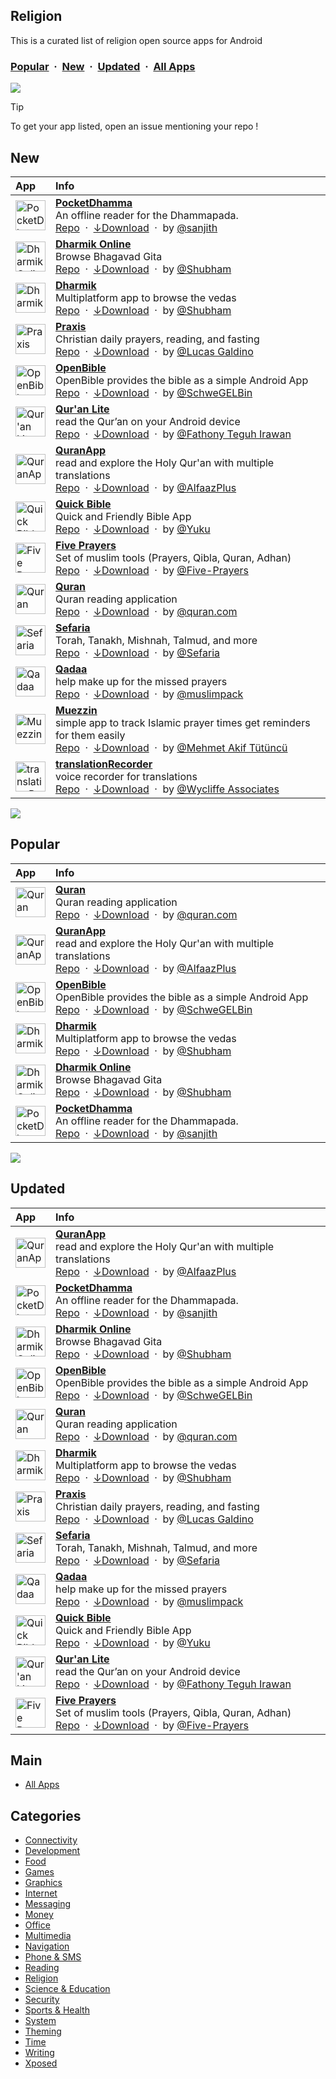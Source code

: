 ## Religion
This is a curated list of religion open source apps for Android

### [Popular](#popular) &nbsp;&middot;&nbsp; [New](#new) &nbsp;&middot;&nbsp; [Updated](#updated) &nbsp;&middot;&nbsp; [All Apps](https://github.com/mobilenetworkltd/openapk)

![](https://i.imgur.com/waxVImv.png)

> [!TIP]
> To get your app listed, open an issue mentioning your repo !



## New

| App | Info |
| :--- | :--- |
| <a href="https://www.openapk.net/pocketdhamma/com.s4nj1th.pocket_dhamma/"><img src="https://www.openapk.net/images/icons/pocketdhamma-apk-for-android.png" height="48" width="48" alt="PocketDhamma"></a> | <a href="https://www.openapk.net/pocketdhamma/com.s4nj1th.pocket_dhamma/"><b>PocketDhamma</b></a><br/>An offline reader for the Dhammapada.<br/><a href="https://github.com/s4nj1th/pocket-dhamma">Repo</a> &nbsp;&middot;&nbsp; <a href="https://www.openapk.net/pocketdhamma/com.s4nj1th.pocket_dhamma/apk/download">↓Download</a> &nbsp;&middot;&nbsp; by <a href="https://github.com/s4nj1th">@sanjith</a>|
| <a href="https://www.openapk.net/dharmik-online/com.shub39.dharmik.online/"><img src="https://www.openapk.net/images/icons/dharmik-online-apk-for-android.png" height="48" width="48" alt="Dharmik Online"></a> | <a href="https://www.openapk.net/dharmik-online/com.shub39.dharmik.online/"><b>Dharmik Online</b></a><br/>Browse Bhagavad Gita<br/><a href="https://github.com/shub39/Dharmik">Repo</a> &nbsp;&middot;&nbsp; <a href="https://www.openapk.net/dharmik-online/com.shub39.dharmik.online/apk/download">↓Download</a> &nbsp;&middot;&nbsp; by <a href="https://github.com/shub39">@Shubham</a>|
| <a href="https://www.openapk.net/dharmik/com.shub39.dharmik/"><img src="https://www.openapk.net/images/icons/dharmik-apk-for-android.png" height="48" width="48" alt="Dharmik"></a> | <a href="https://www.openapk.net/dharmik/com.shub39.dharmik/"><b>Dharmik</b></a><br/>Multiplatform app to browse the vedas<br/><a href="https://github.com/shub39/Dharmik">Repo</a> &nbsp;&middot;&nbsp; <a href="https://www.openapk.net/dharmik/com.shub39.dharmik/apk/download">↓Download</a> &nbsp;&middot;&nbsp; by <a href="https://github.com/shub39">@Shubham</a>|
| <a href="https://www.openapk.net/praxis/com.jlucasgaldino.Praxis/"><img src="https://www.openapk.net/images/icons/praxis-apk-for-android.png" height="48" width="48" alt="Praxis"></a> | <a href="https://www.openapk.net/praxis/com.jlucasgaldino.Praxis/"><b>Praxis</b></a><br/>Christian daily prayers, reading, and fasting<br/><a href="https://github.com/JLucasGaldino/Praxis">Repo</a> &nbsp;&middot;&nbsp; <a href="https://www.openapk.net/praxis/com.jlucasgaldino.Praxis/apk/download">↓Download</a> &nbsp;&middot;&nbsp; by <a href="https://github.com/JLucasGaldino">@Lucas Galdino</a>|
| <a href="https://www.openapk.net/openbible/com.schwegelbin.openbible/"><img src="https://www.openapk.net/images/icons/openbible-apk-for-android.png" height="48" width="48" alt="OpenBible"></a> | <a href="https://www.openapk.net/openbible/com.schwegelbin.openbible/"><b>OpenBible</b></a><br/>OpenBible provides the bible as a simple Android App<br/><a href="https://github.com/SchweGELBin/OpenBible2">Repo</a> &nbsp;&middot;&nbsp; <a href="https://www.openapk.net/openbible/com.schwegelbin.openbible/apk/download">↓Download</a> &nbsp;&middot;&nbsp; by <a href="https://github.com/SchweGELBin">@SchweGELBin</a>|
| <a href="https://www.openapk.net/quran-lite/id.thony.android.quranlite/"><img src="https://www.openapk.net/images/icons/quran-lite-apk-for-android.png" height="48" width="48" alt="Qur'an Lite"></a> | <a href="https://www.openapk.net/quran-lite/id.thony.android.quranlite/"><b>Qur'an Lite</b></a><br/>read the Qur’an on your Android device<br/><a href="https://github.com/fathonyfath/quran-lite-android">Repo</a> &nbsp;&middot;&nbsp; <a href="https://www.openapk.net/quran-lite/id.thony.android.quranlite/apk/download">↓Download</a> &nbsp;&middot;&nbsp; by <a href="https://github.com/fathonyfath">@Fathony Teguh Irawan</a>|
| <a href="https://www.openapk.net/quranapp/com.quranapp.android/"><img src="https://www.openapk.net/images/icons/quranapp-apk-for-android.png" height="48" width="48" alt="QuranApp"></a> | <a href="https://www.openapk.net/quranapp/com.quranapp.android/"><b>QuranApp</b></a><br/>read and explore the Holy Qur'an with multiple translations<br/><a href="https://github.com/AlfaazPlus/QuranApp">Repo</a> &nbsp;&middot;&nbsp; <a href="https://www.openapk.net/quranapp/com.quranapp.android/apk/download">↓Download</a> &nbsp;&middot;&nbsp; by <a href="https://github.com/AlfaazPlus">@AlfaazPlus</a>|
| <a href="https://www.openapk.net/quick-bible/yuku.alkitab.kjv/"><img src="https://www.openapk.net/images/icons/quick-bible-android.jpeg" height="48" width="48" alt="Quick Bible"></a> | <a href="https://www.openapk.net/quick-bible/yuku.alkitab.kjv/"><b>Quick Bible</b></a><br/>Quick and Friendly Bible App<br/><a href="https://github.com/yukuku/androidbible">Repo</a> &nbsp;&middot;&nbsp; <a href="https://www.openapk.net/quick-bible/yuku.alkitab.kjv/apk/download">↓Download</a> &nbsp;&middot;&nbsp; by <a href="https://github.com/yukuku">@Yuku</a>|
| <a href="https://www.openapk.net/five-prayers/com.hbouzidi.fiveprayers/"><img src="https://www.openapk.net/images/icons/five-prayers-apk-for-android.png" height="48" width="48" alt="Five Prayers"></a> | <a href="https://www.openapk.net/five-prayers/com.hbouzidi.fiveprayers/"><b>Five Prayers</b></a><br/>Set of muslim tools (Prayers, Qibla, Quran, Adhan)<br/><a href="https://github.com/Five-Prayers/five-prayers-android">Repo</a> &nbsp;&middot;&nbsp; <a href="https://www.openapk.net/five-prayers/com.hbouzidi.fiveprayers/apk/download">↓Download</a> &nbsp;&middot;&nbsp; by <a href="https://github.com/Five-Prayers">@Five-Prayers</a>|
| <a href="https://www.openapk.net/quran/com.quran.labs.androidquran/"><img src="https://www.openapk.net/images/icons/quran-apk-for-android.png" height="48" width="48" alt="Quran"></a> | <a href="https://www.openapk.net/quran/com.quran.labs.androidquran/"><b>Quran</b></a><br/>Quran reading application<br/><a href="https://github.com/quran/quran_android">Repo</a> &nbsp;&middot;&nbsp; <a href="https://www.openapk.net/quran/com.quran.labs.androidquran/apk/download">↓Download</a> &nbsp;&middot;&nbsp; by <a href="https://github.com/quran">@quran.com</a>|
| <a href="https://www.openapk.net/sefaria/org.sefaria.sefaria/"><img src="https://www.openapk.net/images/icons/sefaria-android-3.webp" height="48" width="48" alt="Sefaria"></a> | <a href="https://www.openapk.net/sefaria/org.sefaria.sefaria/"><b>Sefaria</b></a><br/>Torah, Tanakh, Mishnah, Talmud, and more<br/><a href="https://github.com/Sefaria/Sefaria-Mobile">Repo</a> &nbsp;&middot;&nbsp; <a href="https://www.openapk.net/sefaria/org.sefaria.sefaria/apk/download">↓Download</a> &nbsp;&middot;&nbsp; by <a href="https://github.com/Sefaria">@Sefaria</a>|
| <a href="https://www.openapk.net/qadaa/com.hassaneltantawy.qadaa/"><img src="https://www.openapk.net/images/icons/qadaa-apk-for-android.png" height="48" width="48" alt="Qadaa"></a> | <a href="https://www.openapk.net/qadaa/com.hassaneltantawy.qadaa/"><b>Qadaa</b></a><br/>help make up for the missed prayers<br/><a href="https://github.com/muslimpack/Qadaa">Repo</a> &nbsp;&middot;&nbsp; <a href="https://www.openapk.net/qadaa/com.hassaneltantawy.qadaa/apk/download">↓Download</a> &nbsp;&middot;&nbsp; by <a href="https://github.com/muslimpack">@muslimpack</a>|
| <a href="https://www.openapk.net/muezzin/com.mehmetakiftutuncu.muezzin/"><img src="https://apt.izzysoft.de/fdroid/repo/com.mehmetakiftutuncu.muezzin/en-US/icon.png" height="48" width="48" alt="Muezzin"></a> | <a href="https://www.openapk.net/muezzin/com.mehmetakiftutuncu.muezzin/"><b>Muezzin</b></a><br/>simple app to track Islamic prayer times get reminders for them easily<br/><a href="https://github.com/makiftutuncu/Muezzin">Repo</a> &nbsp;&middot;&nbsp; <a href="https://www.openapk.net/muezzin/com.mehmetakiftutuncu.muezzin/apk/download">↓Download</a> &nbsp;&middot;&nbsp; by <a href="https://github.com/makiftutuncu">@Mehmet Akif Tütüncü</a>|
| <a href="https://www.openapk.net/translationrecorder/org.wycliffeassociates.translationrecorder/"><img src="https://www.openapk.net/images/default-icon.svg" height="48" width="48" alt="translationRecorder"></a> | <a href="https://www.openapk.net/translationrecorder/org.wycliffeassociates.translationrecorder/"><b>translationRecorder</b></a><br/>voice recorder for translations<br/><a href="https://github.com/WycliffeAssociates/translationRecorder">Repo</a> &nbsp;&middot;&nbsp; <a href="https://www.openapk.net/translationrecorder/org.wycliffeassociates.translationrecorder/apk/download">↓Download</a> &nbsp;&middot;&nbsp; by <a href="https://github.com/WycliffeAssociates">@Wycliffe Associates</a>|


![](https://i.imgur.com/waxVImv.png)


## Popular

| App | Info |
| :--- | :--- |
| <a href="https://www.openapk.net/quran/com.quran.labs.androidquran/"><img src="https://www.openapk.net/images/icons/quran-apk-for-android.png" height="48" width="48" alt="Quran"></a> | <a href="https://www.openapk.net/quran/com.quran.labs.androidquran/"><b>Quran</b></a><br/>Quran reading application<br/><a href="https://github.com/quran/quran_android">Repo</a> &nbsp;&middot;&nbsp; <a href="https://www.openapk.net/quran/com.quran.labs.androidquran/apk/download">↓Download</a> &nbsp;&middot;&nbsp; by <a href="https://github.com/quran">@quran.com</a>|
| <a href="https://www.openapk.net/quranapp/com.quranapp.android/"><img src="https://www.openapk.net/images/icons/quranapp-apk-for-android.png" height="48" width="48" alt="QuranApp"></a> | <a href="https://www.openapk.net/quranapp/com.quranapp.android/"><b>QuranApp</b></a><br/>read and explore the Holy Qur'an with multiple translations<br/><a href="https://github.com/AlfaazPlus/QuranApp">Repo</a> &nbsp;&middot;&nbsp; <a href="https://www.openapk.net/quranapp/com.quranapp.android/apk/download">↓Download</a> &nbsp;&middot;&nbsp; by <a href="https://github.com/AlfaazPlus">@AlfaazPlus</a>|
| <a href="https://www.openapk.net/openbible/com.schwegelbin.openbible/"><img src="https://www.openapk.net/images/icons/openbible-apk-for-android.png" height="48" width="48" alt="OpenBible"></a> | <a href="https://www.openapk.net/openbible/com.schwegelbin.openbible/"><b>OpenBible</b></a><br/>OpenBible provides the bible as a simple Android App<br/><a href="https://github.com/SchweGELBin/OpenBible2">Repo</a> &nbsp;&middot;&nbsp; <a href="https://www.openapk.net/openbible/com.schwegelbin.openbible/apk/download">↓Download</a> &nbsp;&middot;&nbsp; by <a href="https://github.com/SchweGELBin">@SchweGELBin</a>|
| <a href="https://www.openapk.net/dharmik/com.shub39.dharmik/"><img src="https://www.openapk.net/images/icons/dharmik-apk-for-android.png" height="48" width="48" alt="Dharmik"></a> | <a href="https://www.openapk.net/dharmik/com.shub39.dharmik/"><b>Dharmik</b></a><br/>Multiplatform app to browse the vedas<br/><a href="https://github.com/shub39/Dharmik">Repo</a> &nbsp;&middot;&nbsp; <a href="https://www.openapk.net/dharmik/com.shub39.dharmik/apk/download">↓Download</a> &nbsp;&middot;&nbsp; by <a href="https://github.com/shub39">@Shubham</a>|
| <a href="https://www.openapk.net/dharmik-online/com.shub39.dharmik.online/"><img src="https://www.openapk.net/images/icons/dharmik-online-apk-for-android.png" height="48" width="48" alt="Dharmik Online"></a> | <a href="https://www.openapk.net/dharmik-online/com.shub39.dharmik.online/"><b>Dharmik Online</b></a><br/>Browse Bhagavad Gita<br/><a href="https://github.com/shub39/Dharmik">Repo</a> &nbsp;&middot;&nbsp; <a href="https://www.openapk.net/dharmik-online/com.shub39.dharmik.online/apk/download">↓Download</a> &nbsp;&middot;&nbsp; by <a href="https://github.com/shub39">@Shubham</a>|
| <a href="https://www.openapk.net/pocketdhamma/com.s4nj1th.pocket_dhamma/"><img src="https://www.openapk.net/images/icons/pocketdhamma-apk-for-android.png" height="48" width="48" alt="PocketDhamma"></a> | <a href="https://www.openapk.net/pocketdhamma/com.s4nj1th.pocket_dhamma/"><b>PocketDhamma</b></a><br/>An offline reader for the Dhammapada.<br/><a href="https://github.com/s4nj1th/pocket-dhamma">Repo</a> &nbsp;&middot;&nbsp; <a href="https://www.openapk.net/pocketdhamma/com.s4nj1th.pocket_dhamma/apk/download">↓Download</a> &nbsp;&middot;&nbsp; by <a href="https://github.com/s4nj1th">@sanjith</a>|

![](https://i.imgur.com/waxVImv.png)


## Updated

| App | Info |
| :--- | :--- |
| <a href="https://www.openapk.net/quranapp/com.quranapp.android/"><img src="https://www.openapk.net/images/icons/quranapp-apk-for-android.png" height="48" width="48" alt="QuranApp"></a> | <a href="https://www.openapk.net/quranapp/com.quranapp.android/"><b>QuranApp</b></a><br/>read and explore the Holy Qur'an with multiple translations<br/><a href="https://github.com/AlfaazPlus/QuranApp">Repo</a> &nbsp;&middot;&nbsp; <a href="https://www.openapk.net/quranapp/com.quranapp.android/apk/download">↓Download</a> &nbsp;&middot;&nbsp; by <a href="https://github.com/AlfaazPlus">@AlfaazPlus</a>|
| <a href="https://www.openapk.net/pocketdhamma/com.s4nj1th.pocket_dhamma/"><img src="https://www.openapk.net/images/icons/pocketdhamma-apk-for-android.png" height="48" width="48" alt="PocketDhamma"></a> | <a href="https://www.openapk.net/pocketdhamma/com.s4nj1th.pocket_dhamma/"><b>PocketDhamma</b></a><br/>An offline reader for the Dhammapada.<br/><a href="https://github.com/s4nj1th/pocket-dhamma">Repo</a> &nbsp;&middot;&nbsp; <a href="https://www.openapk.net/pocketdhamma/com.s4nj1th.pocket_dhamma/apk/download">↓Download</a> &nbsp;&middot;&nbsp; by <a href="https://github.com/s4nj1th">@sanjith</a>|
| <a href="https://www.openapk.net/dharmik-online/com.shub39.dharmik.online/"><img src="https://www.openapk.net/images/icons/dharmik-online-apk-for-android.png" height="48" width="48" alt="Dharmik Online"></a> | <a href="https://www.openapk.net/dharmik-online/com.shub39.dharmik.online/"><b>Dharmik Online</b></a><br/>Browse Bhagavad Gita<br/><a href="https://github.com/shub39/Dharmik">Repo</a> &nbsp;&middot;&nbsp; <a href="https://www.openapk.net/dharmik-online/com.shub39.dharmik.online/apk/download">↓Download</a> &nbsp;&middot;&nbsp; by <a href="https://github.com/shub39">@Shubham</a>|
| <a href="https://www.openapk.net/openbible/com.schwegelbin.openbible/"><img src="https://www.openapk.net/images/icons/openbible-apk-for-android.png" height="48" width="48" alt="OpenBible"></a> | <a href="https://www.openapk.net/openbible/com.schwegelbin.openbible/"><b>OpenBible</b></a><br/>OpenBible provides the bible as a simple Android App<br/><a href="https://github.com/SchweGELBin/OpenBible2">Repo</a> &nbsp;&middot;&nbsp; <a href="https://www.openapk.net/openbible/com.schwegelbin.openbible/apk/download">↓Download</a> &nbsp;&middot;&nbsp; by <a href="https://github.com/SchweGELBin">@SchweGELBin</a>|
| <a href="https://www.openapk.net/quran/com.quran.labs.androidquran/"><img src="https://www.openapk.net/images/icons/quran-apk-for-android.png" height="48" width="48" alt="Quran"></a> | <a href="https://www.openapk.net/quran/com.quran.labs.androidquran/"><b>Quran</b></a><br/>Quran reading application<br/><a href="https://github.com/quran/quran_android">Repo</a> &nbsp;&middot;&nbsp; <a href="https://www.openapk.net/quran/com.quran.labs.androidquran/apk/download">↓Download</a> &nbsp;&middot;&nbsp; by <a href="https://github.com/quran">@quran.com</a>|
| <a href="https://www.openapk.net/dharmik/com.shub39.dharmik/"><img src="https://www.openapk.net/images/icons/dharmik-apk-for-android.png" height="48" width="48" alt="Dharmik"></a> | <a href="https://www.openapk.net/dharmik/com.shub39.dharmik/"><b>Dharmik</b></a><br/>Multiplatform app to browse the vedas<br/><a href="https://github.com/shub39/Dharmik">Repo</a> &nbsp;&middot;&nbsp; <a href="https://www.openapk.net/dharmik/com.shub39.dharmik/apk/download">↓Download</a> &nbsp;&middot;&nbsp; by <a href="https://github.com/shub39">@Shubham</a>|
| <a href="https://www.openapk.net/praxis/com.jlucasgaldino.Praxis/"><img src="https://www.openapk.net/images/icons/praxis-apk-for-android.png" height="48" width="48" alt="Praxis"></a> | <a href="https://www.openapk.net/praxis/com.jlucasgaldino.Praxis/"><b>Praxis</b></a><br/>Christian daily prayers, reading, and fasting<br/><a href="https://github.com/JLucasGaldino/Praxis">Repo</a> &nbsp;&middot;&nbsp; <a href="https://www.openapk.net/praxis/com.jlucasgaldino.Praxis/apk/download">↓Download</a> &nbsp;&middot;&nbsp; by <a href="https://github.com/JLucasGaldino">@Lucas Galdino</a>|
| <a href="https://www.openapk.net/sefaria/org.sefaria.sefaria/"><img src="https://www.openapk.net/images/icons/sefaria-android-3.webp" height="48" width="48" alt="Sefaria"></a> | <a href="https://www.openapk.net/sefaria/org.sefaria.sefaria/"><b>Sefaria</b></a><br/>Torah, Tanakh, Mishnah, Talmud, and more<br/><a href="https://github.com/Sefaria/Sefaria-Mobile">Repo</a> &nbsp;&middot;&nbsp; <a href="https://www.openapk.net/sefaria/org.sefaria.sefaria/apk/download">↓Download</a> &nbsp;&middot;&nbsp; by <a href="https://github.com/Sefaria">@Sefaria</a>|
| <a href="https://www.openapk.net/qadaa/com.hassaneltantawy.qadaa/"><img src="https://www.openapk.net/images/icons/qadaa-apk-for-android.png" height="48" width="48" alt="Qadaa"></a> | <a href="https://www.openapk.net/qadaa/com.hassaneltantawy.qadaa/"><b>Qadaa</b></a><br/>help make up for the missed prayers<br/><a href="https://github.com/muslimpack/Qadaa">Repo</a> &nbsp;&middot;&nbsp; <a href="https://www.openapk.net/qadaa/com.hassaneltantawy.qadaa/apk/download">↓Download</a> &nbsp;&middot;&nbsp; by <a href="https://github.com/muslimpack">@muslimpack</a>|
| <a href="https://www.openapk.net/quick-bible/yuku.alkitab.kjv/"><img src="https://www.openapk.net/images/icons/quick-bible-android.jpeg" height="48" width="48" alt="Quick Bible"></a> | <a href="https://www.openapk.net/quick-bible/yuku.alkitab.kjv/"><b>Quick Bible</b></a><br/>Quick and Friendly Bible App<br/><a href="https://github.com/yukuku/androidbible">Repo</a> &nbsp;&middot;&nbsp; <a href="https://www.openapk.net/quick-bible/yuku.alkitab.kjv/apk/download">↓Download</a> &nbsp;&middot;&nbsp; by <a href="https://github.com/yukuku">@Yuku</a>|
| <a href="https://www.openapk.net/quran-lite/id.thony.android.quranlite/"><img src="https://www.openapk.net/images/icons/quran-lite-apk-for-android.png" height="48" width="48" alt="Qur'an Lite"></a> | <a href="https://www.openapk.net/quran-lite/id.thony.android.quranlite/"><b>Qur'an Lite</b></a><br/>read the Qur’an on your Android device<br/><a href="https://github.com/fathonyfath/quran-lite-android">Repo</a> &nbsp;&middot;&nbsp; <a href="https://www.openapk.net/quran-lite/id.thony.android.quranlite/apk/download">↓Download</a> &nbsp;&middot;&nbsp; by <a href="https://github.com/fathonyfath">@Fathony Teguh Irawan</a>|
| <a href="https://www.openapk.net/five-prayers/com.hbouzidi.fiveprayers/"><img src="https://www.openapk.net/images/icons/five-prayers-apk-for-android.png" height="48" width="48" alt="Five Prayers"></a> | <a href="https://www.openapk.net/five-prayers/com.hbouzidi.fiveprayers/"><b>Five Prayers</b></a><br/>Set of muslim tools (Prayers, Qibla, Quran, Adhan)<br/><a href="https://github.com/Five-Prayers/five-prayers-android">Repo</a> &nbsp;&middot;&nbsp; <a href="https://www.openapk.net/five-prayers/com.hbouzidi.fiveprayers/apk/download">↓Download</a> &nbsp;&middot;&nbsp; by <a href="https://github.com/Five-Prayers">@Five-Prayers</a>|


## Main

- [All Apps](https://github.com/mobilenetworkltd/openapk)


## Categories
- [Connectivity](../categories/connectivity.md)
- [Development](../categories/development.md)
- [Food](../categories/food.md)
- [Games](../categories/games.md)
- [Graphics](../categories/graphics.md)
- [Internet](../categories/internet.md)
- [Messaging](../categories/messaging.md)
- [Money](../categories/money.md)
- [Office](../categories/office.md)
- [Multimedia](../categories/multimedia.md)
- [Navigation](../categories/navigation.md)
- [Phone & SMS](../categories/phone-and-sms.md)
- [Reading](../categories/reading.md)
- [Religion](../categories/religion.md)
- [Science & Education](../categories/science-and-education.md)
- [Security](../categories/security.md)
- [Sports & Health](../categories/sports-and-health.md)
- [System](../categories/system.md)
- [Theming](../categories/theming.md)
- [Time](../categories/time.md)
- [Writing](../categories/writing.md)
- [Xposed](../categories/xposed.md)
